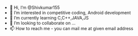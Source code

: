 - 👋 Hi, I’m @Shivkumar155
- 👀 I’m interested in competitive coding, Android development
- 🌱 I’m currently learning C,C++,JAVA,JS
- 💞️ I’m looking to collaborate on ...
- 📫 How to reach me - you can mail me at given email address 

<!---
Shivkumar155/Shivkumar155 is a ✨ special ✨ repository because its `README.md` (this file) appears on your GitHub profile.
You can click the Preview link to take a look at your changes.
--->
